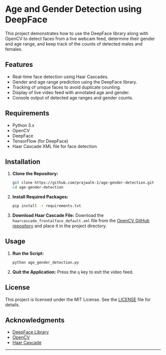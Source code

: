 # Age and Gender Detection using DeepFace

This project demonstrates how to use the DeepFace library along with OpenCV to detect faces from a live webcam feed, determine their gender and age range, and keep track of the counts of detected males and females.

## Features

- Real-time face detection using Haar Cascades.
- Gender and age range prediction using the DeepFace library.
- Tracking of unique faces to avoid duplicate counting.
- Display of live video feed with annotated age and gender.
- Console output of detected age ranges and gender counts.

## Requirements

- Python 3.x
- OpenCV
- DeepFace
- TensorFlow (for DeepFace)
- Haar Cascade XML file for face detection

## Installation

1. **Clone the Repository:**
   ```bash
   git clone https://github.com/prajwalk-1/age-gender-detection.git
   cd age-gender-detection
   ```

2. **Install Required Packages:**
   ```bash
   pip install -r requirements.txt
   ```

3. **Download Haar Cascade File:**
   Download the `haarcascade_frontalface_default.xml` file from the [OpenCV GitHub repository](https://github.com/opencv/opencv/blob/master/data/haarcascades/haarcascade_frontalface_default.xml) and place it in the project directory.

## Usage

1. **Run the Script:**
   ```bash
   python age_gender_detection.py
   ```

2. **Quit the Application:**
   Press the `q` key to exit the video feed.


## License

This project is licensed under the MIT License. See the [LICENSE](LICENSE) file for details.

## Acknowledgments

- [DeepFace Library](https://github.com/serengil/deepface)
- [OpenCV](https://opencv.org/)
- [Haar Cascade](https://github.com/opencv/opencv/blob/master/data/haarcascades/haarcascade_frontalface_default.xml)

---
